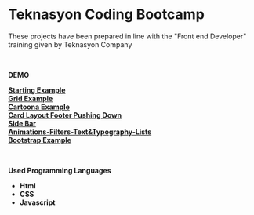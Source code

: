 # Teknasyon Coding Bootcamp

<p>These projects have been prepared in line with the "Front end Developer" training given by Teknasyon Company</p>
<br>

<b>DEMO<b>

 [Starting Example](https://denizkiskanc.github.io/Teknasyon-Coding-Bootcamp/Starting%20Example/)
 <br>
 [Grid Example](https://denizkiskanc.github.io/Teknasyon-Coding-Bootcamp/Grid%20Example/)
  <br>
 [Cartoona Example](https://denizkiskanc.github.io/Teknasyon-Coding-Bootcamp/Cartoona%20Password%20Change/)
  <br>
 [Card Layout Footer Pushing Down](https://denizkiskanc.github.io/Teknasyon-Coding-Bootcamp/Card%20Layout%20Pushing%20Footer%20Down/)
  <br>
 [Side Bar](https://denizkiskanc.github.io/Teknasyon-Coding-Bootcamp/Side%20Bar/)
  <br>
 [Animations-Filters-Text&Typography-Lists](https://denizkiskanc.github.io/Teknasyon-Coding-Bootcamp/Animations-Filters-Text%20&%20Typography-Lists/)
  <br>
 [Bootstrap Example](https://denizkiskanc.github.io/Teknasyon-Coding-Bootcamp/Bootstrap%20Example/)
 
 
<br>

<b>Used Programming Languages <b>
  <ul>
    <li>Html</li>
    <li>CSS</li>
    <li>Javascript</li>
  </ul>

